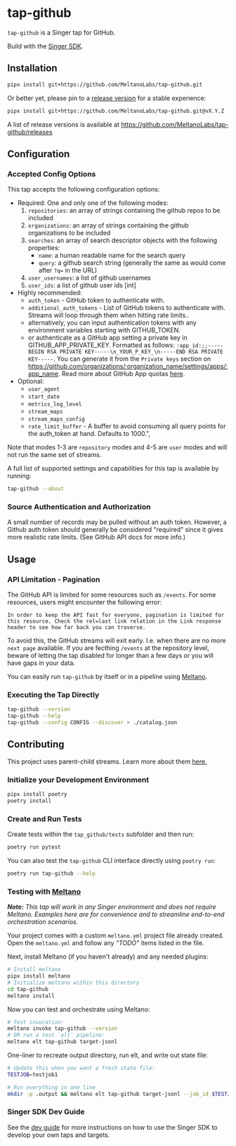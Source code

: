 # tap-github

`tap-github` is a Singer tap for GitHub.

Build with the [Singer SDK](https://gitlab.com/meltano/singer-sdk).

## Installation

```bash
pipx install git+https://github.com/MeltanoLabs/tap-github.git
```

Or better yet, please pin to a [release version](https://github.com/MeltanoLabs/tap-github/releases) for a stable experience:

```bash
pipx install git+https://github.com/MeltanoLabs/tap-github.git@vX.Y.Z
```

A list of release versions is available at https://github.com/MeltanoLabs/tap-github/releases

## Configuration

### Accepted Config Options

This tap accepts the following configuration options:

- Required: One and only one of the following modes:
  1. `repositories`: an array of strings containing the github repos to be included
  2. `organizations`: an array of strings containing the github organizations to be included
  3. `searches`: an array of search descriptor objects with the following properties:
     - `name`: a human readable name for the search query
     - `query`: a github search string (generally the same as would come after `?q=` in the URL)
  4. `user_usernames`: a list of github usernames
  5. `user_ids`: a list of github user ids [int]
- Highly recommended:
  - `auth_token` - GitHub token to authenticate with.
  - `additional_auth_tokens` - List of GitHub tokens to authenticate with. Streams will loop through them when hitting rate limits..
  - alternatively, you can input authentication tokens with any environment variables starting with GITHUB_TOKEN.
  - or authenticate as a GitHub app setting a private key in GITHUB_APP_PRIVATE_KEY. Formatted as follows: `:app_id:;;-----BEGIN RSA PRIVATE KEY-----\n_YOUR_P_KEY_\n-----END RSA PRIVATE KEY-----`. You can generate it from the `Private keys` section on https://github.com/organizations/:organization_name/settings/apps/:app_name. Read more about GitHub App quotas [here](https://docs.github.com/en/enterprise-server@3.3/developers/apps/building-github-apps/rate-limits-for-github-apps#server-to-server-requests).
- Optional:
  - `user_agent`
  - `start_date`
  - `metrics_log_level`
  - `stream_maps`
  - `stream_maps_config`
  - `rate_limit_buffer` - A buffer to avoid consuming all query points for the auth_token at hand. Defaults to 1000.",

Note that modes 1-3 are `repository` modes and 4-5 are `user` modes and will not run the same set of streams.

A full list of supported settings and capabilities for this tap is available by running:

```bash
tap-github --about
```

### Source Authentication and Authorization

A small number of records may be pulled without an auth token. However, a Github auth token should generally be considered "required" since it gives more realistic rate limits. (See GitHub API docs for more info.)

## Usage

### API Limitation - Pagination

The GitHub API is limited for some resources such as `/events`. For some resources, users might encounter the following error:

```
In order to keep the API fast for everyone, pagination is limited for this resource. Check the rel=last link relation in the Link response header to see how far back you can traverse.
```

To avoid this, the GitHub streams will exit early. I.e. when there are no more `next page` available. If you are fecthing `/events` at the repository level, beware of letting the tap disabled for longer than a few days or you will have gaps in your data.

You can easily run `tap-github` by itself or in a pipeline using [Meltano](www.meltano.com).

### Executing the Tap Directly

```bash
tap-github --version
tap-github --help
tap-github --config CONFIG --discover > ./catalog.json
```

## Contributing
This project uses parent-child streams. Learn more about them [here.](https://gitlab.com/meltano/sdk/-/blob/main/docs/parent_streams.md)

### Initialize your Development Environment

```bash
pipx install poetry
poetry install
```

### Create and Run Tests

Create tests within the `tap_github/tests` subfolder and
then run:

```bash
poetry run pytest
```

You can also test the `tap-github` CLI interface directly using `poetry run`:

```bash
poetry run tap-github --help
```

### Testing with [Meltano](meltano.com)

_**Note:** This tap will work in any Singer environment and does not require Meltano.
Examples here are for convenience and to streamline end-to-end orchestration scenarios._

Your project comes with a custom `meltano.yml` project file already created. Open the `meltano.yml` and follow any _"TODO"_ items listed in
the file.

Next, install Meltano (if you haven't already) and any needed plugins:

```bash
# Install meltano
pipx install meltano
# Initialize meltano within this directory
cd tap-github
meltano install
```

Now you can test and orchestrate using Meltano:

```bash
# Test invocation:
meltano invoke tap-github --version
# OR run a test `elt` pipeline:
meltano elt tap-github target-jsonl
```

One-liner to recreate output directory, run elt, and write out state file:

```bash
# Update this when you want a fresh state file:
TESTJOB=testjob1

# Run everything in one line
mkdir -p .output && meltano elt tap-github target-jsonl --job_id $TESTJOB && meltano elt tap-github target-jsonl --job_id $TESTJOB --dump=state > .output/state.json
```

### Singer SDK Dev Guide

See the [dev guide](../../docs/dev_guide.md) for more instructions on how to use the Singer SDK to
develop your own taps and targets.
